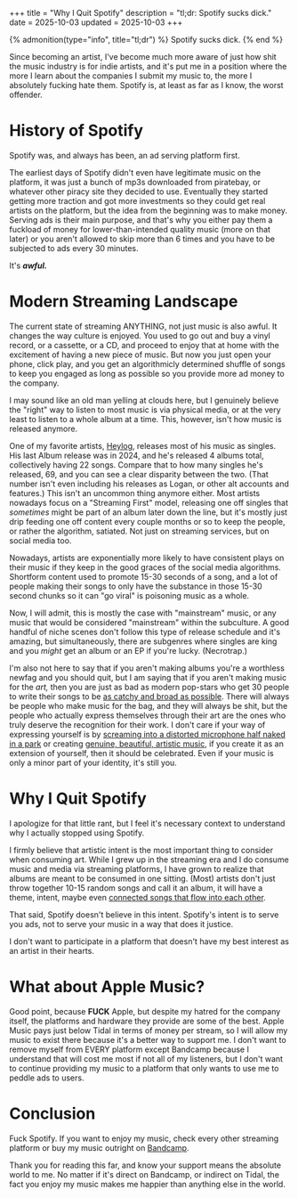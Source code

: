 +++
title = "Why I Quit Spotify"
description = "tl;dr: Spotify sucks dick."
date = 2025-10-03
updated = 2025-10-03
+++

{% admonition(type="info", title="tl;dr") %}
Spotify sucks dick.
{% end %}

Since becoming an artist, I've become much more aware of just how shit the music industry is for indie artists, and it's put me in a position where the more I learn about the companies I submit my music to, the more I absolutely fucking hate them. Spotify is, at least as far as I know, the worst offender.

# History of Spotify
Spotify was, and always has been, an ad serving platform first.

The earliest days of Spotify didn't even have legitimate music on the platform, it was just a bunch of mp3s downloaded from piratebay, or whatever other piracy site they decided to use. Eventually they started getting more traction and got more investments so they could get real artists on the platform, but the idea from the beginning was to make money. Serving ads is their main purpose, and that's why you either pay them a fuckload of money for lower-than-intended quality music (more on that later) or you aren't allowed to skip more than 6 times and you have to be subjected to ads every 30 minutes.

It's ***awful.***

# Modern Streaming Landscape
The current state of streaming ANYTHING, not just music is also awful. It changes the way culture is enjoyed. You used to go out and buy a vinyl record, or a cassette, or a CD, and proceed to enjoy that at home with the excitement of having a new piece of music. But now you just open your phone, click play, and you get an algorithmicly determined shuffle of songs to keep you engaged as long as possible so you provide more ad money to the company.

I may sound like an old man yelling at clouds here, but I genuinely believe the "right" way to listen to most music is via physical media, or at the very least to listen to a whole album at a time. This, however, isn't how music is released anymore.

One of my favorite artists, [Heylog](https://music.youtube.com/channel/UC5J6MHgFHfCCkyXEVlqFCpQ), releases most of his music as singles. His last Album release was in 2024, and he's released 4 albums total, collectively having 22 songs. Compare that to how many singles he's released, 69, and you can see a clear disparity between the two. (That number isn't even including his releases as Logan, or other alt accounts and features.) This isn't an uncommon thing anymore either. Most artists nowadays focus on a "Streaming First" model, releasing one off singles that *sometimes* might be part of an album later down the line, but it's mostly just drip feeding one off content every couple months or so to keep the people, or rather the algorithm, satiated. Not just on streaming services, but on social media too.

Nowadays, artists are exponentially more likely to have consistent plays on their music if they keep in the good graces of the social media algorithms. Shortform content used to promote 15-30 seconds of a song, and a lot of people making their songs to only have the substance in those 15-30 second chunks so it can "go viral" is poisoning music as a whole.

Now, I will admit, this is mostly the case with "mainstream" music, or any music that would be considered "mainstream" within the subculture. A good handful of niche scenes don't follow this type of release schedule and it's amazing, but simultaneously, there are subgenres where singles are king and you *might* get an album or an EP if you're lucky. (Necrotrap.)

I'm also not here to say that if you aren't making albums you're a worthless newfag and you should quit, but I am saying that if you aren't making music for the *art,* then you are just as bad as modern pop-stars who get 30 people to write their songs to be [as catchy and broad as possible](https://www.youtube.com/watch?v=QCVGpvzcHko). There will always be people who make music for the bag, and they will always be shit, but the people who actually express themselves through their art are the ones who truly deserve the recognition for their work. I don't care if your way of expressing yourself is by [screaming into a distorted microphone half naked in a park](https://instagram.com/reel/DOVaFSrEp9z/) or creating [genuine, beautiful, artistic music](https://www.youtube.com/watch?v=TxG-bsxhvLY&list=OLAK5uy_m7MlPmXxxgM-s03qAoO2qBQ70VBLqeVXw), if you create it as an extension of yourself, then it should be celebrated. Even if your music is only a minor part of your identity, it's still you.

# Why I Quit Spotify
I apologize for that little rant, but I feel it's necessary context to understand why I actually stopped using Spotify.

I firmly believe that artistic intent is the most important thing to consider when consuming art. While I grew up in the streaming era and I do consume music and media via streaming platforms, I have grown to realize that albums are meant to be consumed in one sitting. (Most) artists don't just throw together 10-15 random songs and call it an album, it will have a theme, intent, maybe even [connected songs that flow into each other](https://music.youtube.com/playlist?list=OLAK5uy_nRjHrtDCmXO0ML13R1Dyn5Xwl_XgVPAXE).

That said, Spotify doesn't believe in this intent. Spotify's intent is to serve you ads, not to serve your music in a way that does it justice.

I don't want to participate in a platform that doesn't have my best interest as an artist in their hearts.

# What about Apple Music?
Good point, because **FUCK** Apple, but despite my hatred for the company itself, the platforms and hardware they provide are some of the best. Apple Music pays just below Tidal in terms of money per stream, so I will allow my music to exist there because it's a better way to support me. I don't want to remove myself from EVERY platform except Bandcamp because I understand that will cost me most if not all of my listeners, but I don't want to continue providing my music to a platform that only wants to use me to peddle ads to users.

# Conclusion
Fuck Spotify. If you want to enjoy my music, check every other streaming platform or buy my music outright on [Bandcamp](https://jvstspeedy.bandcamp.com).

Thank you for reading this far, and know your support means the absolute world to me. No matter if it's direct on Bandcamp, or indirect on Tidal, the fact you enjoy my music makes me happier than anything else in the world.